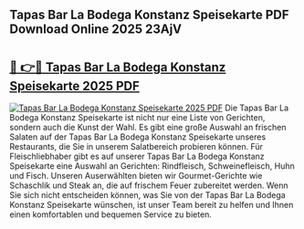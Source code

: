 ## Tapas Bar La Bodega Konstanz Speisekarte PDF Download Online 2025 23AjV

# <h2><a href="http://gca9cy5.nevu.top/?p=Tapas+Bar+La+Bodega+Konstanz+Speisekarte">🔗 👉🔴 Tapas Bar La Bodega Konstanz Speisekarte 2025 PDF</a></h2>

[![Tapas Bar La Bodega Konstanz Speisekarte 2025 PDF](https://i.imgur.com/dBaPXMq.png)](http://gca9cy5.nevu.top/?p=Tapas+Bar+La+Bodega+Konstanz+Speisekarte)
Die Tapas Bar La Bodega Konstanz Speisekarte ist nicht nur eine Liste von Gerichten, sondern auch die Kunst der Wahl. Es gibt eine große Auswahl an frischen Salaten auf der Tapas Bar La Bodega Konstanz Speisekarte unseres Restaurants, die Sie in unserem Salatbereich probieren können. Für Fleischliebhaber gibt es auf unserer Tapas Bar La Bodega Konstanz Speisekarte eine Auswahl an Gerichten: Rindfleisch, Schweinefleisch, Huhn und Fisch. Unseren Auserwählten bieten wir Gourmet-Gerichte wie Schaschlik und Steak an, die auf frischem Feuer zubereitet werden. Wenn Sie sich nicht entscheiden können, was Sie von der Tapas Bar La Bodega Konstanz Speisekarte wünschen, ist unser Team bereit zu helfen und Ihnen einen komfortablen und bequemen Service zu bieten.
